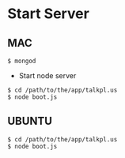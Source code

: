 # Start Server

## MAC

    $ mongod

  - Start node server

<!---->

    $ cd /path/to/the/app/talkpl.us
    $ node boot.js



## UBUNTU

    $ cd /path/to/the/app/talkpl.us
    $ node boot.js
